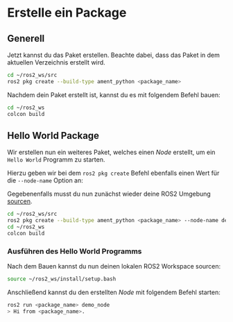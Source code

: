 # Erstelle ein Package

## Generell

Jetzt kannst du das Paket erstellen. Beachte dabei, dass das Paket in dem aktuellen Verzeichnis erstellt wird.

```bash
cd ~/ros2_ws/src
ros2 pkg create --build-type ament_python <package_name> 
```

Nachdem dein Paket erstellt ist, kannst du es mit folgendem Befehl bauen:

```bash
cd ~/ros2_ws
colcon build
```

## Hello World Package

Wir erstellen nun ein weiteres Paket, welches einen _Node_ erstellt, um ein `Hello World` Programm zu starten.

Hierzu geben wir bei dem `ros2 pkg create` Befehl ebenfalls einen Wert für die `--node-name` Option an:

Gegebenenfalls musst du nun zunächst wieder deine ROS2 Umgebung [sourcen](../setup/sourcen.md).

```bash
cd ~/ros2_ws/src
ros2 pkg create --build-type ament_python <package_name> --node-name demo_node
cd ~/ros2_ws
colcon build
```

### Ausführen des Hello World Programms

Nach dem Bauen kannst du nun deinen lokalen ROS2 Workspace sourcen:

```bash
source ~/ros2_ws/install/setup.bash
```

Anschließend kannst du den erstellten _Node_ mit folgendem Befehl starten:

```bash
ros2 run <package_name> demo_node
> Hi from <package_name>.
```

